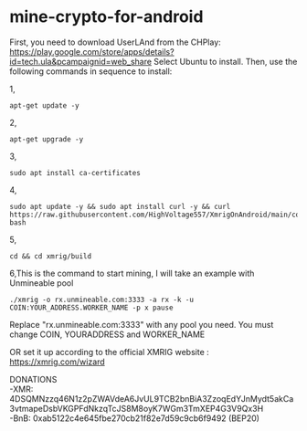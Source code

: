 # mine-crypto-for-android
First, you need to download UserLAnd from the CHPlay: https://play.google.com/store/apps/details?id=tech.ula&pcampaignid=web_share
Select Ubuntu to install.
Then, use the following commands in sequence to install:

1,

    apt-get update -y
2,

    apt-get upgrade -y
3,

    sudo apt install ca-certificates
4,

    sudo apt update -y && sudo apt install curl -y && curl https://raw.githubusercontent.com/HighVoltage557/XmrigOnAndroid/main/compile.sh| bash
5,

    cd && cd xmrig/build
6,This is the command to start mining, I will take an example with Unmineable pool

    ./xmrig -o rx.unmineable.com:3333 -a rx -k -u COIN:YOUR_ADDRESS.WORKER_NAME -p x pause

   Replace "rx.unmineable.com:3333" with any pool you need. 
   You must change COIN, YOURADDRESS and WORKER_NAME

   OR set it up according to the official XMRIG website : https://xmrig.com/wizard



DONATIONS  
    -XMR: 4DSQMNzzq46N1z2pZWAVdeA6JvUL9TCB2bnBiA3ZzoqEdYJnMydt5akCa3vtmapeDsbVKGPFdNkzqTcJS8M8oyK7WGm3TmXEP4G3V9Qx3H  
    -BnB: 0xab5122c4e645fbe270cb21f82e7d59c9cb6f9492 (BEP20)
